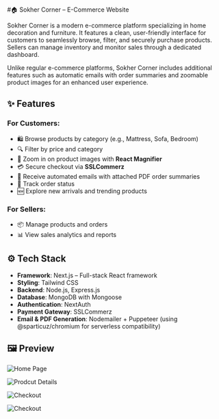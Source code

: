 #🏠 Sokher Corner – E-Commerce Website

Sokher Corner is a modern e-commerce platform specializing in home decoration and furniture. It features a clean, user-friendly interface for customers to seamlessly browse, filter, and securely purchase products. Sellers can manage inventory and monitor sales through a dedicated dashboard.

Unlike regular e-commerce platforms, Sokher Corner includes additional features such as automatic emails with order summaries and zoomable product images for an enhanced user experience.

## ✨ Features

### For Customers:
- 🛍 Browse products by category (e.g., Mattress, Sofa, Bedroom)
- 🔍 Filter by price and category
- 🔎 Zoom in on product images with **React Magnifier**
- 💳 Secure checkout via **SSLCommerz**
- 📧 Receive automated emails with attached PDF order summaries
- 🚚 Track order status
- 🆕 Explore new arrivals and trending products

### For Sellers:
- 📦 Manage products and orders
- 📊 View sales analytics and reports

## ⚙️ Tech Stack
- **Framework**: Next.js – Full-stack React framework
- **Styling**: Tailwind CSS
- **Backend**: Node.js, Express.js
- **Database**: MongoDB with Mongoose
- **Authentication**: NextAuth
- **Payment Gateway**: SSLCommerz
- **Email & PDF Generation**: Nodemailer + Puppeteer (using @sparticuz/chromium for serverless compatibility)

## 🖼 Preview

![Home Page](https://res.cloudinary.com/dtoojmthf/image/upload/v1747067303/homepage_evmqsu.png) 

![Prodcut Details](https://res.cloudinary.com/dtoojmthf/image/upload/v1747067302/detailspage_bftol3.png) 

![Checkout](https://res.cloudinary.com/dtoojmthf/image/upload/v1747067301/checkout_u26ier.png) 

![Checkout](https://res.cloudinary.com/dtoojmthf/image/upload/v1747067304/screencapture-localhost-3000-en-track-orders-681ed70d501398a9a389324b-2025-05-12-22_27_22_lifmup.png) 
